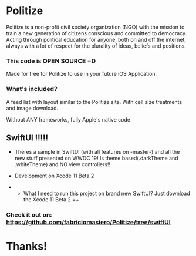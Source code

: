 # Politize


Politize is a non-profit civil society organization (NGO) with the mission to train a new generation of citizens conscious and committed to democracy. Acting through political education for anyone, both on and off the internet, always with a lot of respect for the plurality of ideas, beliefs and positions.

### This code is OPEN SOURCE =D
Made for free for Politize to use in your future iOS Application.

### What's included?
A feed list with layout similar to the Politize site.
With cell size treatments and image download.

Without ANY frameworks, fully Apple's native code

##  SwiftUI !!!!!


* Theres a sample in SwiftUI (with all features on -master-) and all the new stuff presented on WWDC 19! Is theme based(.darkTheme and .whiteTheme) and NO view controllers!!
* Development on Xcode 11 Beta 2

* * What I need to run this project on brand new SwiftUI? Just download the Xcode 11 Beta 2 ++

### Check it out on: https://github.com/fabriciomasiero/Politize/tree/swiftUI

# Thanks!
